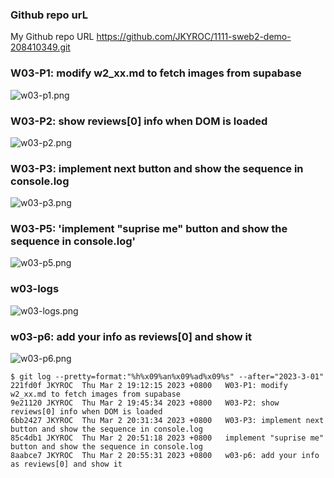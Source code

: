 ### Github repo urL
My Github repo URL
https://github.com/JKYROC/1111-sweb2-demo-208410349.git
### W03-P1: modify w2_xx.md to fetch images from supabase

![w03-p1.png](https://skhsjlwrhersyemrmkib.supabase.co/storage/v1/object/public/javascript/demo-208410349/w03-reviews-starter/w03-p1.png)

### W03-P2: show reviews[0] info when DOM is loaded

![w03-p2.png](https://skhsjlwrhersyemrmkib.supabase.co/storage/v1/object/public/javascript/demo-208410349/w03-reviews-starter/w03-p2.png)


### W03-P3: implement next button and show the sequence in console.log
![w03-p3.png](https://skhsjlwrhersyemrmkib.supabase.co/storage/v1/object/public/javascript/demo-208410349/w03-reviews-starter/w03-p3.png)

### W03-P5: 'implement "suprise me" button and show the sequence in console.log'
![w03-p5.png](https://skhsjlwrhersyemrmkib.supabase.co/storage/v1/object/public/javascript/demo-208410349/w03-reviews-starter/w03-p5.png)

### w03-logs
![w03-logs.png](https://skhsjlwrhersyemrmkib.supabase.co/storage/v1/object/public/javascript/demo-208410349/w03-reviews-starter/w03-logs.png)

### w03-p6: add your info as reviews[0] and show it
![w03-p6.png](https://skhsjlwrhersyemrmkib.supabase.co/storage/v1/object/public/javascript/demo-208410349/w03-reviews-starter/w03-p6.png)
```
$ git log --pretty=format:"%h%x09%an%x09%ad%x09%s" --after="2023-3-01"
221fd0f JKYROC  Thu Mar 2 19:12:15 2023 +0800   W03-P1: modify w2_xx.md to fetch images from supabase
9e21120 JKYROC  Thu Mar 2 19:45:34 2023 +0800   W03-P2: show reviews[0] info when DOM is loaded
6bb2427 JKYROC  Thu Mar 2 20:31:34 2023 +0800   W03-P3: implement next button and show the sequence in console.log
85c4db1 JKYROC  Thu Mar 2 20:51:18 2023 +0800   implement "suprise me" button and show the sequence in console.log
8aabce7 JKYROC  Thu Mar 2 20:55:31 2023 +0800   w03-p6: add your info as reviews[0] and show it
```